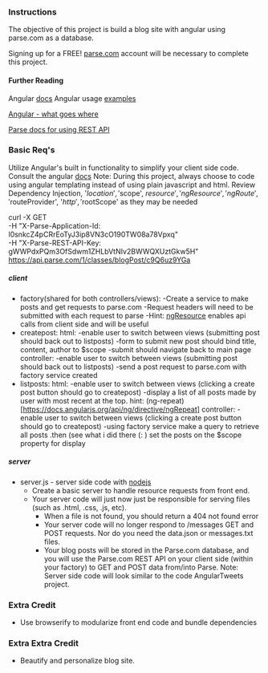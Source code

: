 ### Instructions

The objective of this project is build a blog site with angular using parse.com as a database.

Signing up for a FREE! [parse.com](https://parse.com/) account will be necessary to complete this project.
#### Further Reading
Angular [docs](https://docs.angularjs.org/api/ng)
Angular usage [examples](https://github.com/curran/screencasts/tree/gh-pages/introToAngular)

[Angular - what goes where](http://demisx.github.io/angularjs/2014/09/14/angular-what-goes-where.html)

[Parse docs for using REST API](https://parse.com/docs/rest/guide)

### Basic Req's
Utilize Angular's built in functionality to simplify your client side code. Consult the angular [docs](https://docs.angularjs.org/guide/introduction)
Note: During this project, always choose to code using angular templating instead of using plain javascript and html. Review Dependency Injection, '$location','$scope', $resource', 'ngResource', 'ngRoute', '$routeProvider', '$http', '$rootScope' as they may be needed

curl -X GET \
  -H "X-Parse-Application-Id: l0snkcZ4pCRrEoTyJ3ip8VN3cO190TW08a78Vpxq" \
  -H "X-Parse-REST-API-Key: gWWPdxPQm3OfSdwm1ZHLbVtNIv2BWWQXUztGkw5H" \
  https://api.parse.com/1/classes/blogPost/c9Q6uz9YGa
  
##### client

* factory(shared for both controllers/views):
		-Create a service to make posts and get requests to parse.com
		-Request headers will need to be submitted with each request to parse
		-Hint: [ngResource](https://docs.angularjs.org/api/ngResource) enables api calls from client side and will be useful
* createpost:
	html:
		-enable user to switch between views (submitting post should back out to listposts)
		-form to submit new post should bind title, content, author to $scope
		-submit should navigate back to main page
	controller:
		-enable user to switch between views (submitting post should back out to listposts)
		-send a post request to parse.com with factory service created
* listposts:
	html:
		-enable user to switch between views (clicking a create post button should go to createpost)
		-display a list of all posts made by user with most recent at the top.
		hint: (ng-repeat)[https://docs.angularjs.org/api/ng/directive/ngRepeat]
	controller:
		-enable user to switch between views (clicking a create post button should go to createpost)
		-using factory service make a query to retrieve all posts .then (see what i did there (: ) set the posts on the $scope property for display

##### server
* server.js - server side code with [nodejs](https://nodejs.org/en/docs/)
	* Create a basic server to handle resource requests from front end.
    * Your server code will just now just be responsible for serving files (such as .html, .css, .js, etc).
      * When a file is not found, you should return a 404 not found error
      * Your server code will no longer respond to /messages GET and POST requests. Nor do you need the data.json or messages.txt files.
      * Your blog posts will be stored in the Parse.com database, and you will use the Parse.com REST API on your client side (within your factory) to GET and POST data from/into Parse.
	Note: Server side code will look similar to the code AngularTweets project.

### Extra Credit
* Use browserify to modularize front end code and bundle dependencies

### Extra Extra Credit
* Beautify and personalize blog site.